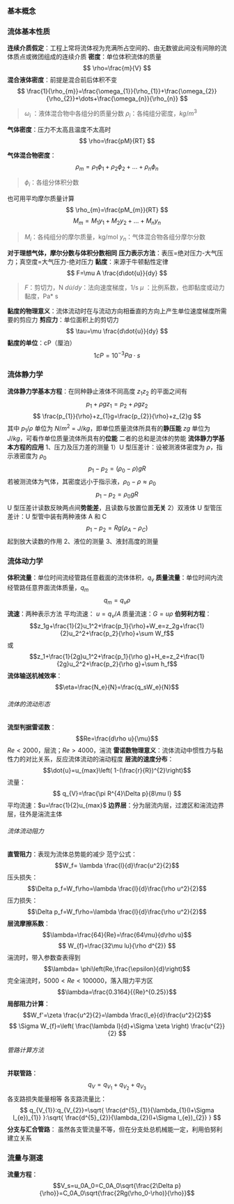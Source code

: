 ### 基本概念
### 流体基本性质
**连续介质假定**：工程上常将流体视为充满所占空间的、由无数彼此间没有间隙的流体质点或微团组成的连续介质
**密度**：单位体积流体的质量
$$
\rho=\frac{m}{V}
$$
**混合液体密度**：前提是混合前后体积不变
$$
\frac{1}{\rho_{m}}=\frac{\omega_{1}}{\rho_{1}}+\frac{\omega_{2}}{\rho_{2}}+\dots+\frac{\omega_{n}}{\rho_{n}}
$$
> $\omega_{i}$ ：液体混合物中各组分的质量分数
> $\rho_{i}$：各纯组分密度，$kg / m^3$

**气体密度**：压力不太高且温度不太高时
$$
\rho=\frac{pM}{RT}
$$

**气体混合物密度**：
$$
\rho_{m}=\rho_{1}\phi_{1}+\rho_{2}\phi_{2}+\dots+\rho_{n}\phi_{n}
$$
> $\phi_{i}$：各组分体积分数

也可用平均摩尔质量计算
$$
\rho_{m}=\frac{pM_{m}}{RT}
$$
$$
M_{m}=M_{1}y_{1}+M_{2}y_{2}+\dots+M_{n}y_{n}
$$
> $M_{i}$：各纯组分的摩尔质量，kg/mol
> $y_{n}$：气体混合物各组分摩尔分数

**对于理想气体，摩尔分数与体积分数相同**
**压力表示方法**：表压=绝对压力-大气压力；真空度=大气压力-绝对压力
**黏度**：来源于牛顿黏性定律
$$
F=\mu A \frac{d\dot{u}}{dy}
$$
> $F$：剪切力，N
> $d \dot{u}/dy$：法向速度梯度，1/s
> $\mu$ ：比例系数，也即黏度或动力黏度，Pa* s

**黏度的物理意义**：流体流动时在与流动方向相垂直的方向上产生单位速度梯度所需要的剪应力
**剪应力**：单位面积上的剪切力
$$
\tau=\mu  \frac{d\dot{u}}{dy}
$$
**黏度的单位**：cP（厘泊）
$$
1cP=10^{-3}Pa \cdot s
$$
### 流体静力学
**流体静力学基本方程**：在同种静止液体不同高度 $z_{1}z_{2}$ 的平面之间有
$$
p_{1}+\rho gz_{1}=p_{2}+\rho gz_{2}
$$
$$
\frac{p_{1}}{\rho}+z_{1}g=\frac{p_{2}}{\rho}+z_{2}g
$$
其中 $p_{1}/\rho$ 单位为 $N/m^2$ = $J/kg$，即单位质量流体所具有的**静压能**
$zg$ 单位为 $J /kg$，可看作单位质量流体所具有的**位能**
二者的总和是流体的势能
**流体静力学基本方程的应用**
1、压力及压力差的测量
1）U 型压差计：设被测液体密度为 $\rho$，指示液密度为 $\rho_{0}$
$$
p_{1}-p_{2}=(\rho_{0}-\rho)gR
$$
若被测流体为气体，其密度远小于指示液，$\rho_{0}-\rho \approx \rho_{0}$
$$
p_{1}-p_{2}=\rho_{0}gR
$$
U 型压差计读数反映两点间**势能差**，且读数与放置位置**无关**
2）双液体 U 型管压差计：U 型管中装有两种液体 A 和 C
$$
p_{1}-p_{2}=Rg(\rho_{A}-\rho_{C})
$$
起到放大读数的作用
2、液位的测量
3、液封高度的测量
### 流体动力学
**体积流量**：单位时间流经管路任意截面的流体体积，$q_{v}$
**质量流量**：单位时间内流经管路任意界面流体质量，$q_{m}$
$$
q_{m}=q_{v}\rho
$$
**流速**：两种表示方法
平均流速：  $u=q_{v} /A$
质量流速：$G=u\rho$
**伯努利方程**：$$z_1g+\frac{1}{2}u_1^2+\frac{p_1}{\rho}+W_e=z_2g+\frac{1}{2}u_2^2+\frac{p_2}{\rho}+\sum W_f$$
或 $$z_1+\frac{1}{2g}u_1^2+\frac{p_1}{\rho g}+H_e=z_2+\frac{1}{2g}u_2^2+\frac{p_2}{\rho g}+\sum h_f$$
**流体输送机械效率**：$$\eta=\frac{N_e}{N}=\frac{q_sW_e}{N}$$
###### 流体的流动形态
**流型判据雷诺数**：$$Re=\frac{d\rho u}{\mu}$$
$Re<2000$，层流；$Re>4000$，湍流
**雷诺数物理意义**：流体流动中惯性力与黏性力的对比关系，反应流体流动的湍动程度
**层流的速度分布**：$$\dot{u}=u_{max}\left( 1-(\frac{r}{R})^{2}\right)$$
流量：$$
q_{V}=\frac{\pi R^{4}\Delta p}{8\mu l}
$$
平均流速：$u=\frac{1}{2}u_{max}$
**边界层**：分为层流内层，过渡区和湍流边界层，往外是湍流主体
###### 流体流动阻力
**直管阻力**：表现为流体总势能的减少
范宁公式：$$W_f= \lambda \frac{l}{d}\frac{u^2}{2}$$
压头损失：$$\Delta p_f=W_f\rho=\lambda \frac{l}{d}\frac{\rho u^2}{2}$$
压力损失：$$\Delta p_f=W_f\rho=\lambda \frac{l}{d}\frac{\rho u^2}{2}$$
**层流摩擦系数**：$$\lambda=\frac{64}{Re}=\frac{64\mu}{d\rho u}$$
$$
W_{f}=\frac{32\mu lu}{\rho d^{2}}
$$
湍流时，带入参数查表得到 $$\lambda= \phi\left(Re,\frac{\epsilon}{d}\right)$$ 完全湍流时，$5000<Re<100000$，落入阻力平方区 $$\lambda=\frac{0.3164}{{Re}^{0.25}}$$
**局部阻力计算**：$$W_f'=\zeta \frac{u^2}{2}=\lambda \frac{l_e}{d}\frac{u^2}{2}$$
$$
\Sigma W_{f}=\left( \frac{\lambda l}{d}+\Sigma \zeta  \right) \frac{u^{2}}{2}
$$
###### 管路计算方法
**并联管路**：$$
q_{V}=q_{V_{1}}+q_{V_{2}}+q_{V_{3}}
$$
各支路损失能量相等
各支路流量比：$$
q_{V_{1}}:q_{V_{2}}=\sqrt{ \frac{d^{5}_{1}}{\lambda_{1}(l+\Sigma l_{e})_{1}} }:\sqrt{ \frac{d^{5}_{2}}{\lambda_{2}(l+\Sigma l_{e})_{2}} }
$$
**分支与汇合管路**：
虽然各支管流量不等，但在分支处总机械能一定，利用伯努利建立关系
### 流量与测速
**流量方程**：$$V_s=u_0A_0=C_0A_0\sqrt{\frac{2\Delta p}{\rho}}=C_0A_0\sqrt{\frac{2Rg(\rho_0-\rho)}{\rho}}$$


